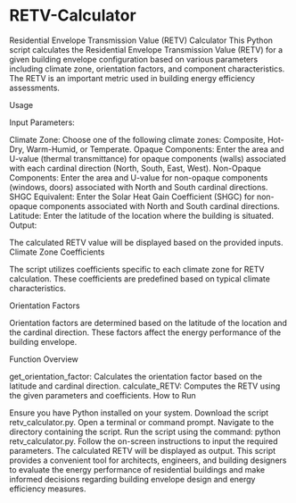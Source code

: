 # RETV-Calculator
Residential Envelope Transmission Value (RETV) Calculator
This Python script calculates the Residential Envelope Transmission Value (RETV) for a given building envelope configuration based on various parameters including climate zone, orientation factors, and component characteristics. The RETV is an important metric used in building energy efficiency assessments.

Usage

Input Parameters:

Climate Zone: Choose one of the following climate zones: Composite, Hot-Dry, Warm-Humid, or Temperate.
Opaque Components: Enter the area and U-value (thermal transmittance) for opaque components (walls) associated with each cardinal direction (North, South, East, West).
Non-Opaque Components: Enter the area and U-value for non-opaque components (windows, doors) associated with North and South cardinal directions.
SHGC Equivalent: Enter the Solar Heat Gain Coefficient (SHGC) for non-opaque components associated with North and South cardinal directions.
Latitude: Enter the latitude of the location where the building is situated.
Output:

The calculated RETV value will be displayed based on the provided inputs.
Climate Zone Coefficients

The script utilizes coefficients specific to each climate zone for RETV calculation. These coefficients are predefined based on typical climate characteristics.

Orientation Factors

Orientation factors are determined based on the latitude of the location and the cardinal direction. These factors affect the energy performance of the building envelope.

Function Overview

get_orientation_factor: Calculates the orientation factor based on the latitude and cardinal direction.
calculate_RETV: Computes the RETV using the given parameters and coefficients.
How to Run

Ensure you have Python installed on your system.
Download the script retv_calculator.py.
Open a terminal or command prompt.
Navigate to the directory containing the script.
Run the script using the command: python retv_calculator.py.
Follow the on-screen instructions to input the required parameters.
The calculated RETV will be displayed as output.
This script provides a convenient tool for architects, engineers, and building designers to evaluate the energy performance of residential buildings and make informed decisions regarding building envelope design and energy efficiency measures.
